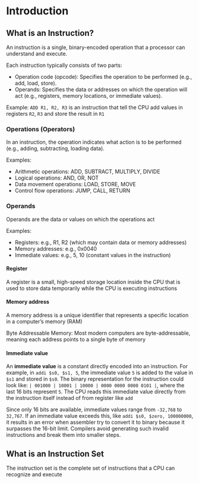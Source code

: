 # Introduction

## What is an Instruction?

An instruction is a single, binary-encoded operation that a processor can understand and execute.

Each instruction typically consists of two parts:
- Operation code (opcode): Specifies the operation to be performed (e.g., add, load, store).
- Operands: Specifies the data or addresses on which the operation will act (e.g., registers, memory locations, or immediate values).

Example: `ADD R1, R2, R3` is an instruction that tell the CPU add values in registers `R2`, `R3` and store the result in `R1`

### Operations (Operators)

In an instruction, the operation indicates what action is to be performed (e.g., adding, subtracting, loading data).

Examples:
- Arithmetic operations: ADD, SUBTRACT, MULTIPLY, DIVIDE
- Logical operations: AND, OR, NOT
- Data movement operations: LOAD, STORE, MOVE
- Control flow operations: JUMP, CALL, RETURN

### Operands

Operands are the data or values on which the operations act

Examples:
- Registers: e.g., R1, R2 (which may contain data or memory addresses)
- Memory addresses: e.g., 0x0040
- Immediate values: e.g., 5, 10 (constant values in the instruction)

#### Register

A register is a small, high-speed storage location inside the CPU that is used to store data temporarily while the CPU is executing instructions

#### Memory address

A memory address is a unique identifier that represents a specific location in a computer’s memory (RAM)

Byte Addressable Memory: Most modern computers are byte-addressable, meaning each address points to a single byte of memory

#### Immediate value

An **immediate value** is a constant directly encoded into an instruction. For example, in `addi $s0, $s1, 5`, the immediate value `5` is added to the value in `$s1` and stored in `$s0`. The binary representation for the instruction could look like: `| 001000 | 10001 | 10000 | 0000 0000 0000 0101 |`, where the last 16 bits represent `5`. The CPU reads this immediate value directly from the instruction itself instead of from register like `add`

Since only 16 bits are available, immediate values range from `-32,768` to `32,767`. If an immediate value exceeds this, like `addi $s0, $zero, 100000000`, it results in an error when assembler try to convert it to binary because it surpasses the 16-bit limit. Compilers avoid generating such invalid instructions and break them into smaller steps.

## What is an Instruction Set

The instruction set is the complete set of instructions that a CPU can recognize and execute

## 